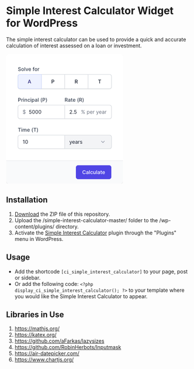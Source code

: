 # Simple Interest Calculator Widget for WordPress

The simple interest calculator can be used to provide a quick and accurate calculation of interest assessed on a loan or investment.

![Simple Interest Calculator Input Form](/assets/images/screenshot-1.png "Simple Interest Calculator Input Form")

## Installation

1. [Download](https://github.com/pub-calculator-io/simple-interest-calculator/archive/refs/heads/master.zip) the ZIP file of this repository.
2. Upload the /simple-interest-calculator-master/ folder to the /wp-content/plugins/ directory.
3. Activate the [Simple Interest Calculator](https://www.calculator.io/simple-interest-calculator/ "Simple Interest Calculator Homepage") plugin through the "Plugins" menu in WordPress.

## Usage
* Add the shortcode `[ci_simple_interest_calculator]` to your page, post or sidebar.
* Or add the following code: `<?php display_ci_simple_interest_calculator(); ?>` to your template where you would like the Simple Interest Calculator to appear.

## Libraries in Use
1. https://mathjs.org/
2. https://katex.org/
3. https://github.com/aFarkas/lazysizes
4. https://github.com/RobinHerbots/Inputmask
5. https://air-datepicker.com/
6. https://www.chartjs.org/
